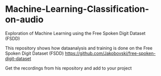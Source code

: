 # Machine-Learning-Classification-on-audio
Exploration of Machine Learning using the Free Spoken Digit Dataset (FSDD)

This repository shows how dataanalysis and training is done on the Free Spoken Digit Dataset (FSDD)
https://github.com/Jakobovski/free-spoken-digit-dataset

Get the recordings from his repository and add to your project
